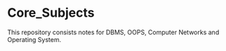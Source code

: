 # Core_Subjects
This repository consists notes for DBMS, OOPS, Computer Networks and Operating System.
